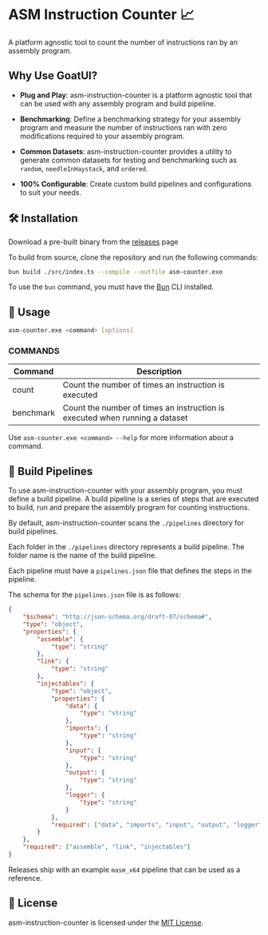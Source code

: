 # ASM Instruction Counter 📈 

A platform agnostic tool to count the number of instructions ran by an assembly program.

## Why Use GoatUI?

 
-  **Plug and Play**: asm-instruction-counter is a platform agnostic tool that can be used with any assembly program and build pipeline.

- **Benchmarking**: Define a benchmarking strategy for your assembly program and measure the number of instructions ran with zero modifications required to your assembly program.

- **Common Datasets**: asm-instruction-counter provides a utility to generate common datasets for testing and benchmarking such as `random`, `needleInHaystack`, and `ordered`.

- **100% Configurable**: Create custom build pipelines and configurations to suit your needs.
  

## 🛠️ Installation
Download a pre-built binary from the [releases](https://github.com/LehuyH/asm-instruction-counter/releases) page


To build from source, clone the repository and run the following commands:

```bash
bun build ./src/index.ts --compile --outfile asm-counter.exe
```

To use the `bun` command, you must have the [Bun](https://bun.sh/) CLI installed.

## 🚀 Usage

```bash
asm-counter.exe <command> [options] 
```

### COMMANDS

| Command   | Description                                                  |
|-----------|--------------------------------------------------------------|
| count     | Count the number of times an instruction is executed          |
| benchmark | Count the number of times an instruction is executed when running a dataset |

Use `asm-counter.exe <command> --help` for more information about a command.

## 🧰 Build Pipelines
To use asm-instruction-counter with your assembly program, you must define a build pipeline. A build pipeline is a series of steps that are executed to build, run and prepare the assembly program for counting instructions.

By default, asm-instruction-counter scans the `./pipelines` directory for build pipelines.

Each folder in the `./pipelines` directory represents a build pipeline. The folder name is the name of the build pipeline.

Each pipeline must have a `pipelines.json` file that defines the steps in the pipeline.

The schema for the `pipelines.json` file is as follows:
```json
{
    "$schema": "http://json-schema.org/draft-07/schema#",
    "type": "object",
    "properties": {
        "assemble": {
            "type": "string"
        },
        "link": {
            "type": "string"
        },
        "injectables": {
            "type": "object",
            "properties": {
                "data": {
                    "type": "string"
                },
                "imports": {
                    "type": "string"
                },
                "input": {
                    "type": "string"
                },
                "output": {
                    "type": "string"
                },
                "logger": {
                    "type": "string"
                }
            },
            "required": ["data", "imports", "input", "output", "logger"]
        }
    },
    "required": ["assemble", "link", "injectables"]
}
```

Releases ship with an example `masm_x64` pipeline that can be used as a reference.

## 📜 License

asm-instruction-counter is licensed under the [MIT License](LICENSE).
